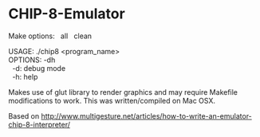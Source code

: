 # CHIP-8-Emulator

Make options:
&nbsp;&nbsp;all
&nbsp;&nbsp;clean

USAGE: ./chip8 \<program_name> <br/>
OPTIONS: -dh <br/>
&nbsp;&nbsp;-d: debug mode <br/>
&nbsp;&nbsp;-h: help <br/>

Makes use of glut library to render graphics and may require Makefile modifications to work. This was written/compiled on Mac OSX.

Based on http://www.multigesture.net/articles/how-to-write-an-emulator-chip-8-interpreter/
